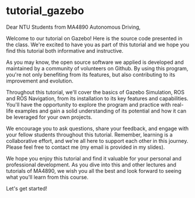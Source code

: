 # tutorial_gazebo
Dear NTU Students from MA4890 Autonomous Driving,

Welcome to our tutorial on Gazebo! Here is the source code presented in the class. We're excited to have you as part of this tutorial and we hope you find this tutorial both informative and instructive.

As you may know, the open source software we applied is developed and maintained by a community of volunteers on Github. By using this program, you're not only benefiting from its features, but also contributing to its improvement and evolution.

Throughout this tutorial, we'll cover the basics of Gazebo Simulation, ROS and ROS Navigation, from its installation to its key features and capabilities. You'll have the opportunity to explore the program and practice with real-life examples and gain a solid understanding of its potential and how it can be leveraged for your own projects.

We encourage you to ask questions, share your feedback, and engage with your fellow students throughout this tutorial. Remember, learning is a collaborative effort, and we're all here to support each other in this journey. Please feel free to contact me (my email is provided in my slides).

We hope you enjoy this tutorial and find it valuable for your personal and professional development. As you dive into this and other lectures and tutorials of MA4890, we wish you all the best and look forward to seeing what you'll learn from this course.

Let's get started!
